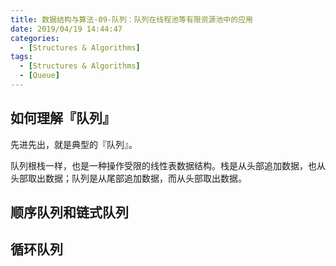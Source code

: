 ```yaml
---
title: 数据结构与算法-09-队列：队列在线程池等有限资源池中的应用
date: 2019/04/19 14:44:47
categories:
  - [Structures & Algorithms]
tags:
  - [Structures & Algorithms]
  - [Queue]
---
```


## 如何理解『队列』

先进先出，就是典型的『队列』。

队列根栈一样，也是一种操作受限的线性表数据结构。栈是从头部追加数据，也从头部取出数据；队列是从尾部追加数据，而从头部取出数据。

<!-- more -->

## 顺序队列和链式队列



## 循环队列

